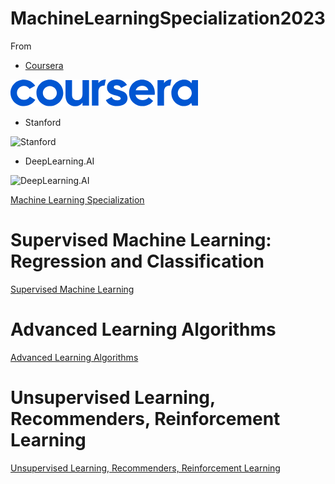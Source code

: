 # MachineLearningSpecialization2023

From

+ [Coursera](https://www.coursera.org/)

![Coursera](images/coursera.png)

+ Stanford

![Stanford](https://d3njjcbhbojbot.cloudfront.net/api/utilities/v1/imageproxy/https://coursera-university-assets.s3.amazonaws.com/21/9a0294e2bf773901afbfcb5ef47d97/Stanford_Coursera-200x48_RedText_BG.png?auto=format%2Ccompress&dpr=1&w=&h=36)

+ DeepLearning.AI

![DeepLearning.AI](https://d3njjcbhbojbot.cloudfront.net/api/utilities/v1/imageproxy/http://coursera-university-assets.s3.amazonaws.com/1b/bdf48065584cbe8e096669d9dd4852/LogoFiles_DeepLearning_Coursera_200x48.png?auto=format%2Ccompress&dpr=1&w=&h=36)

[Machine Learning Specialization](https://www.coursera.org/specializations/machine-learning-introduction)

# Supervised Machine Learning: Regression and Classification

[Supervised Machine Learning](SupervisedMachineLearning.md)


# Advanced Learning Algorithms


[Advanced Learning Algorithms](AdvancedLearningAlgorithms.md)


# Unsupervised Learning, Recommenders, Reinforcement Learning

[Unsupervised Learning, Recommenders, Reinforcement Learning](UnsupervisedLearning-Recommenders-ReinforcementLearning.md)
